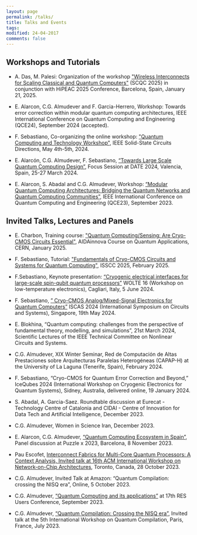 ```yaml
---
layout: page
permalink: /talks/
title: Talks and Events
tags: 
modified: 24-04-2017
comments: false
---
```


## Workshops and Tutorials
+ A. Das, M. Palesi: Organization of the workshop ["Wireless Interconnects for Scaling Classical and Quantum Computers"](https://sites.google.com/view/scqc25/) (SCQC 2025) in conjunction with HiPEAC 2025 Conference, Barcelona, Spain, January 21, 2025.

+ E. Alarcon, C.G. Almudever and F. Garcia-Herrero, Workshop: Towards error correction within modular quantum computing architectures, IEEE International Conference on Quantum Computing and Engineering (QCE24), September 2024 (accepted).

+ F. Sebastiano, Co-organizing the online workshop: ["Quantum Computing and Technology Workshop"](https://resourcecenter.sscs.ieee.org/education/webinars/sscsweb4108), IEEE Solid-State Circuits Directions, May 4th-5th, 2024.
  
+ E. Alarcón, C.G. Almudever, F. Sebastiano, [“Towards Large Scale Quantum Computing Design”](https://www.date-conference.com/programme), Focus Session at DATE 2024, Valencia, Spain, 25-27 March 2024.
  
+ E. Alarcon, S. Abadal and C.G. Almudever, Workshop: [“Modular Quantum Computing Architectures: Bridging the Quantum Networks and Quantum Computing Communities”](https://qce.quantum.ieee.org/2023/workshops-program/), IEEE International Conference on Quantum Computing and Engineering (QCE23), September 2023.
  
## Invited Talks, Lectures and Panels
+ E. Charbon, Training course: ["Quantum Computing/Sensing: Are Cryo-CMOS Circuits Essential"](https://indico.cern.ch/event/1441944/timetable/?view=standard), AIDAinnova Course on Quantum Applications, CERN, January 2025.

+  F. Sebastiano, Tutorial: ["Fundamentals of Cryo-CMOS Circuits and Systems for Quantum Computing"](https://submissions.mirasmart.com/ISSCC2025/PDF/ISSCC2025AdvanceProgram.pdf), ISSCC 2025, February 2025.

+  F.Sebastiano, Keynote presentation: [“Cryogenic electrical interfaces for large-scale spin-qubit quantum processors”](https://wolte16.org/keynote-speakers) WOLTE 16 (Workshop on low-temperature electronics), Cagliari, Italy, 5 June 2024.

+  F. Sebastiano, [” Cryo-CMOS Analog/Mixed-Signal Electronics for Quantum Computers”]( https://ieeexplore.ieee.org/document/10182164) ISCAS 2024 (International Symposium on Circuits and Systems), Singapore, 19th May 2024.

+  E. Blokhina, “Quantum computing: challenges from the perspective of fundamental theory, modelling, and simulations”, 21st March 2024, Scientific Lectures of the IEEE Technical Committee on Nonlinear Circuits and Systems.


+ C.G. Almudever, XIX Winter Seminar, Red de Computación de Altas Prestaciones sobre Arquitecturas Paralelas Heterogéneas (CAPAP-H) at the University of La Laguna (Tenerife, Spain), February 2024.

+ F. Sebastiano, “Cryo-CMOS for Quantum Error Correction and Beyond,” IceQubes 2024 (International Workshop on Cryogenic Electronics for Quantum Systems), Sidney, Australia, delivered online, 19 January 2024.
  
+ S. Abadal, A. Garcia-Saez. Roundtable discussion at Eurecat - Technology Centre of Catalonia and CIDAI - Centre of Innovation for Data Tech and Artificial Intelligence, December 2023.

+ C.G. Almudever, Women in Science Iran, December 2023.
  
+ E. Alarcon, C.G. Almudever, [“Quantum Computing Ecosystem in Spain”](https://www.puzzlex.io/puzzle-x-2023/puzzle-x-qa-speakers), Panel discussion at Puzzle x 2023, Barcelona, 8 November 2023.
  
+ Pau Escofet, [Interconnect Fabrics for Multi-Core Quantum Processors: A Context Analysis, Invited talk at 16th ACM International Workshop on Network-on-Chip Architectures](https://dl.acm.org/doi/10.1145/3610396.3623267), Toronto, Canada, 28 October 2023.
  
+ C.G. Almudever, Invited Talk at Amazon: “Quantum Compilation: crossing the NISQ era”, Online, 5 October 2023.
  
+ C.G. Almudever, [“Quantum Computing and its applications”](https://www.res.es/es/eventos/17th-res-users-conference) at 17th RES Users Conference, September 2023.
  
+ C.G. Almudever, [“Quantum Compilation: Crossing the NISQ era”](https://quantum-compilers.github.io/iwqc2023/), Invited talk at the 5th International Workshop on Quantum Compilation, Paris, France, July 2023.





